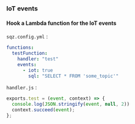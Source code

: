 ### IoT events

#### Hook a Lambda function for the IoT events

`sqz.config.yml` :

```yaml
functions:
  testFunction:
    handler: "test"
    events:
      - iot: true
        sql: "SELECT * FROM 'some_topic'"
```

`handler.js` :

```js
exports.test = (event, context) => {
  console.log(JSON.stringify(event, null, 2))
  context.succeed(event);
};
```
